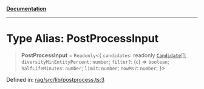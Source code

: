 [**Documentation**](../../../README.md)

***

# Type Alias: PostProcessInput

> **PostProcessInput** = `Readonly`\<\{ `candidates`: readonly [`Candidate`](Candidate.md)[]; `diversityMinEntityPercent`: `number`; `filter?`: (`c`) => `boolean`; `halfLifeMinutes`: `number`; `limit`: `number`; `nowMs?`: `number`; \}\>

Defined in: [rag/src/lib/postprocess.ts:3](https://github.com/ceponatia/roler/blob/3285898e6e20febeb11523af0dddefd8f892e902/packages/rag/src/lib/postprocess.ts#L3)
